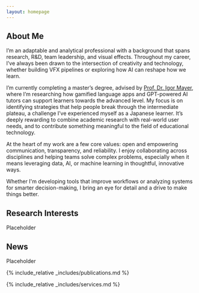 ```yaml
---
layout: homepage
---
```


## About Me

I’m an adaptable and analytical professional with a background that spans research, R&D, team leadership, and visual effects. Throughout my career, I’ve always been drawn to the intersection of creativity and technology, whether building VFX pipelines or exploring how AI can reshape how we learn.

I’m currently completing a master’s degree, advised by <a href="https://scholar.google.nl/citations?user=VrZ7PZMAAAAJ&hl=nl" target="_blank">Prof. Dr. Igor Mayer</a>, where I’m researching how gamified language apps and GPT-powered AI tutors can support learners towards the advanced level. My focus is on identifying strategies that help people break through the intermediate plateau, a challenge I’ve experienced myself as a Japanese learner. It’s deeply rewarding to combine academic research with real-world user needs, and to contribute something meaningful to the field of educational technology.

At the heart of my work are a few core values: open and empowering communication, transparency, and reliability. I enjoy collaborating across disciplines and helping teams solve complex problems, especially when it means leveraging data, AI, or machine learning in thoughtful, innovative ways.

Whether I'm developing tools that improve workflows or analyzing systems for smarter decision-making, I bring an eye for detail and a drive to make things better.

## Research Interests

Placeholder

## News

Placeholder

{% include_relative _includes/publications.md %}

{% include_relative _includes/services.md %}
